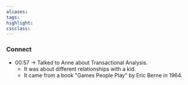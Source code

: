 ```yaml
---
aliases:  
tags:
highlight:  
cssclass:
---
```



### Connect
- 00:57 → Talked to Anne about Transactional Analysis. 
	- It was about different relationships with a kid.
	- It came from a book "Games People Play" by Eric Berne in 1964.
